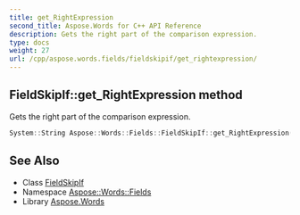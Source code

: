 ```yaml
---
title: get_RightExpression
second_title: Aspose.Words for C++ API Reference
description: Gets the right part of the comparison expression.
type: docs
weight: 27
url: /cpp/aspose.words.fields/fieldskipif/get_rightexpression/
---
```

## FieldSkipIf::get_RightExpression method


Gets the right part of the comparison expression.

```cpp
System::String Aspose::Words::Fields::FieldSkipIf::get_RightExpression()
```

## See Also

* Class [FieldSkipIf](../)
* Namespace [Aspose::Words::Fields](../../)
* Library [Aspose.Words](../../../)
